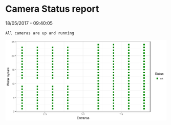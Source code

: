Camera Status report
================
18/05/2017 - 09:40:05

    All cameras are up and running

![](camreport_files/figure-markdown_github/unnamed-chunk-2-1.png)
